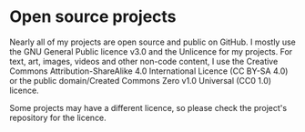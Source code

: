 # Open source projects

Nearly all of my projects are open source and public on GitHub. I mostly use the GNU General Public licence v3.0 and the Unlicence for my projects. For text, art, images, videos and other non-code content, I use the Creative Commons Attribution-ShareAlike 4.0 International Licence (CC BY-SA 4.0) or the public domain/Created Commons Zero v1.0 Universal (CC0 1.0) licence.

Some projects may have a different licence, so please check the project's repository for the licence.
